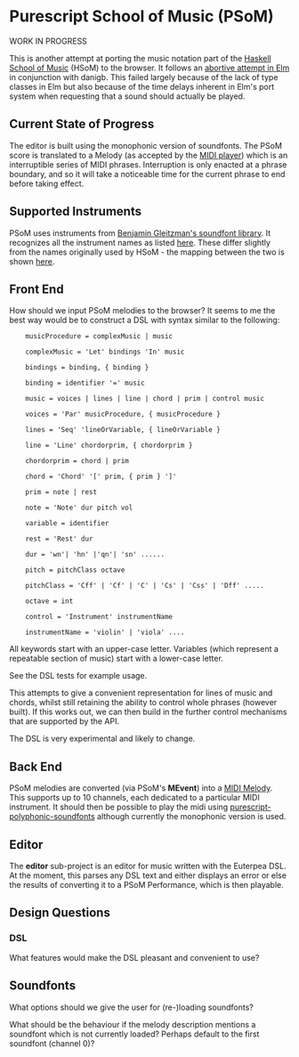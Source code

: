 Purescript School of Music (PSoM)
=================================

WORK IN PROGRESS

This is another attempt at porting the music notation part of the [Haskell School of Music](https://github.com/Euterpea/Euterpea2) (HSoM) to the browser. It follows an [abortive attempt in Elm](https://github.com/danigb/elm-school-of-music) in conjunction with danigb.  This failed largely because of the lack of type classes in Elm but also because of the time delays inherent in Elm's port system when requesting that a sound should actually be played.

Current State of Progress
-------------------------

The editor is built using the monophonic version of soundfonts.  The PSoM score is translated to a Melody (as accepted by the [MIDI player](https://github.com/newlandsvalley/purescript-midi-player)) which is an interruptible series of MIDI phrases.  Interruption is only enacted at a phrase boundary, and so it will take a noticeable time for the current phrase to end before taking effect. 

Supported Instruments
---------------------

PSoM uses instruments from [Benjamin Gleitzman's soundfont library](https://github.com/gleitz/midi-js-soundfonts).  It recognizes all the instrument names as listed [here](http://gleitz.github.io/midi-js-soundfonts/FluidR3_GM/names.json).  These differ slightly from the names originally used by HSoM - the mapping between the two is shown [here](https://github.com/newlandsvalley/purescript-school-of-music/blob/master/HSoM_INSTRUMENTS.md).

Front End
---------

How should we input PSoM melodies to the browser?  It seems to me the best way would be to construct a DSL with syntax similar to the following:

```    
    musicProcedure = complexMusic | music
    
    complexMusic = 'Let' bindings 'In' music
    
    bindings = binding, { binding }
    
    binding = identifier '=' music

    music = voices | lines | line | chord | prim | control music

    voices = 'Par' musicProcedure, { musicProcedure }

    lines = 'Seq' 'lineOrVariable, { lineOrVariable }

    line = 'Line' chordorprim, { chordorprim }

    chordorprim = chord | prim

    chord = 'Chord' '[' prim, { prim } ']'

    prim = note | rest

    note = 'Note' dur pitch vol
    
    variable = identifier

    rest = 'Rest' dur

    dur = 'wn'| 'hn' |'qn'| 'sn' ......

    pitch = pitchClass octave

    pitchClass = 'Cff' | 'Cf' | 'C' | 'Cs' | 'Css' | 'Dff' .....

    octave = int

    control = 'Instrument' instrumentName

    instrumentName = 'violin' | 'viola' ....
```

All keywords start with an upper-case letter.  Variables (which represent a repeatable section of music) start with a lower-case letter.

See the DSL tests for example usage.

This attempts to give a convenient representation for lines of music and chords, whilst still retaining the ability to control whole phrases (however built). If this works out, we can then build in the further control mechanisms that are supported by the API.

The DSL is very experimental and likely to change.  

Back End
--------

PSoM melodies are converted (via PSoM's __MEvent__) into a [MIDI Melody](https://github.com/newlandsvalley/purescript-midi-player/blob/master/src/Data/Midi/Player/HybridPerformance.purs). This supports up to 10 channels, each dedicated to a particular MIDI instrument.  It should then be possible to play the midi using [purescript-polyphonic-soundfonts](https://github.com/newlandsvalley/purescript-polyphonic-soundfonts) although currently the monophonic version is used.

Editor
------

The __editor__ sub-project is an editor for music written with the Euterpea DSL.  At the moment, this parses any DSL text and either displays an error or else the results of converting it to a PSoM Performance, which is then playable. 

Design Questions
----------------

### DSL

What features would make the DSL pleasant and convenient to use?

## Soundfonts

What options should we give the user for (re-)loading soundfonts?

What should be the behaviour if the melody description mentions a soundfont which is not currently loaded?  Perhaps default to the first soundfont (channel 0)?


